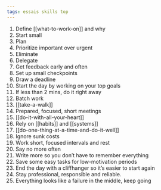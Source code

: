 ```yaml
---
tags: essais skills top
---
```


1. Define [[what-to-work-on]] and why
2. Start small
3. Plan
4. Prioritize important over urgent
5. Eliminate
6. Delegate
7. Get feedback early and often
8. Set up small checkpoints
9. Draw a deadline
10. Start the day by working on your top goals
11. If less than 2 mins, do it right away
12. Batch work
13. [[take-a-walk]]
14. Prepared, focused, short meetings
15. [[do-it-with-all-your-heart]]
16. Rely on [[habits]] and [[systems]]
17. [[do-one-thing-at-a-time-and-do-it-well]]
18. Ignore sunk costs
19. Work short, focused intervals and rest
20. Say no more often
21. Write more so you don’t have to remember everything
22. Save some easy tasks for low-motivation periods
23. End the day with a cliffhanger so it’s easier to start again
24. Stay professional, responsible and reliable.
25. Everything looks like a failure in the middle, keep going